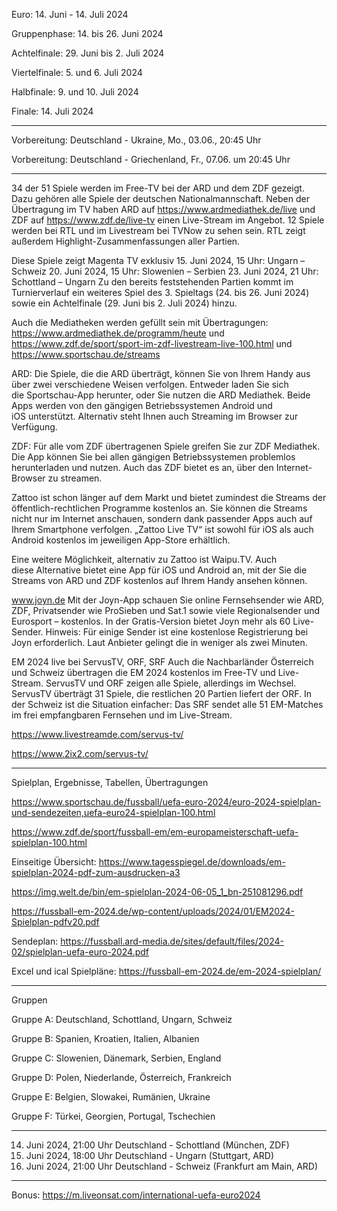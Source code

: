 Euro: 14. Juni - 14. Juli 2024

Gruppenphase: 14. bis 26. Juni 2024

Achtelfinale: 29. Juni bis 2. Juli 2024

Viertelfinale: 5. und 6. Juli 2024

Halbfinale: 9. und 10. Juli 2024

Finale: 14. Juli 2024

---------------------------------------------------------------------------------------

Vorbereitung: Deutschland - Ukraine, Mo., 03.06., 20:45 Uhr

Vorbereitung: Deutschland - Griechenland, Fr., 07.06. um 20:45 Uhr

---------------------------------------------------------------------------------------

34 der 51 Spiele werden im Free-TV bei der ARD und dem ZDF gezeigt. Dazu gehören alle Spiele der deutschen Nationalmannschaft. 
Neben der Übertragung im TV haben ARD auf https://www.ardmediathek.de/live und ZDF auf https://www.zdf.de/live-tv einen Live-Stream im Angebot. 
12 Spiele werden bei RTL und im Livestream bei TVNow zu sehen sein. RTL zeigt außerdem Highlight-Zusammenfassungen aller Partien.

Diese Spiele zeigt Magenta TV exklusiv
15. Juni 2024, 15 Uhr: Ungarn – Schweiz
20. Juni 2024, 15 Uhr: Slowenien – Serbien
23. Juni 2024, 21 Uhr: Schottland – Ungarn
Zu den bereits feststehenden Partien kommt im Turnierverlauf ein weiteres Spiel des 3. Spieltags (24. bis 26. Juni 2024) sowie ein Achtelfinale (29. Juni bis 2. Juli 2024) hinzu.

Auch die Mediatheken werden gefüllt sein mit Übertragungen:
https://www.ardmediathek.de/programm/heute und https://www.zdf.de/sport/sport-im-zdf-livestream-live-100.html und https://www.sportschau.de/streams

ARD: Die Spiele, die die ARD überträgt, können Sie von Ihrem Handy aus über zwei verschiedene Weisen verfolgen. Entweder laden Sie sich die Sportschau-App herunter, oder Sie nutzen die ARD Mediathek. Beide Apps werden von den gängigen Betriebssystemen Android und iOS unterstützt. Alternativ steht Ihnen auch Streaming im Browser zur Verfügung.

ZDF: Für alle vom ZDF übertragenen Spiele greifen Sie zur ZDF Mediathek. Die App können Sie bei allen gängigen Betriebssystemen problemlos herunterladen und nutzen. Auch das ZDF bietet es an, über den Internet-Browser zu streamen.

Zattoo ist schon länger auf dem Markt und bietet zumindest die Streams der öffentlich-rechtlichen Programme kostenlos an. Sie können die Streams nicht nur im Internet anschauen, sondern dank passender Apps auch auf Ihrem Smartphone verfolgen. „Zattoo Live TV“ ist sowohl für iOS als auch Android kostenlos im jeweiligen App-Store erhältlich.

Eine weitere Möglichkeit, alternativ zu Zattoo ist Waipu.TV. Auch diese Alternative bietet eine App für iOS und Android an, mit der Sie die Streams von ARD und ZDF kostenlos auf Ihrem Handy ansehen können.

www.joyn.de
Mit der Joyn-App schauen Sie online Fernsehsender wie ARD, ZDF, Privatsender wie ProSieben und Sat.1 sowie viele Regionalsender und Eurosport – kostenlos. In der Gratis-Version bietet Joyn mehr als 60 Live-Sender. Hinweis: Für einige Sender ist eine kostenlose Registrierung bei Joyn erforderlich. Laut Anbieter gelingt die in weniger als zwei Minuten.

EM 2024 live bei ServusTV, ORF, SRF
Auch die Nachbarländer Österreich und Schweiz übertragen die EM 2024 kostenlos im Free-TV und Live-Stream. ServusTV und ORF zeigen alle Spiele, allerdings im Wechsel. ServusTV überträgt 31 Spiele, die restlichen 20 Partien liefert der ORF. In der Schweiz ist die Situation einfacher: Das SRF sendet alle 51 EM-Matches im frei empfangbaren Fernsehen und im Live-Stream. 

https://www.livestreamde.com/servus-tv/

https://www.2ix2.com/servus-tv/

---------------------------------------------------------------------------------------


Spielplan, Ergebnisse, Tabellen, Übertragungen

https://www.sportschau.de/fussball/uefa-euro-2024/euro-2024-spielplan-und-sendezeiten,uefa-euro24-spielplan-100.html

https://www.zdf.de/sport/fussball-em/em-europameisterschaft-uefa-spielplan-100.html

Einseitige Übersicht: 
https://www.tagesspiegel.de/downloads/em-spielplan-2024-pdf-zum-ausdrucken-a3

https://img.welt.de/bin/em-spielplan-2024-06-05_1_bn-251081296.pdf

https://fussball-em-2024.de/wp-content/uploads/2024/01/EM2024-Spielplan-pdfv20.pdf


Sendeplan: 
https://fussball.ard-media.de/sites/default/files/2024-02/spielplan-uefa-euro-2024.pdf

Excel und ical Spielpläne: 
https://fussball-em-2024.de/em-2024-spielplan/

---------------------------------------------------------------------------------------


Gruppen

Gruppe A: Deutschland, Schottland, Ungarn, Schweiz

Gruppe B: Spanien, Kroatien, Italien, Albanien

Gruppe C: Slowenien, Dänemark, Serbien, England

Gruppe D: Polen, Niederlande, Österreich, Frankreich

Gruppe E: Belgien, Slowakei, Rumänien, Ukraine

Gruppe F: Türkei, Georgien, Portugal, Tschechien

---------------------------------------------------------------------------------------


14. Juni 2024,	21:00 Uhr	Deutschland - Schottland	(München,	ZDF)
19. Juni 2024,	18:00 Uhr	Deutschland - Ungarn	(Stuttgart,	ARD)
23. Juni 2024,	21:00 Uhr	Deutschland - Schweiz	(Frankfurt am Main,	ARD)

---------------------------------------------------------------------------------------

Bonus:
https://m.liveonsat.com/international-uefa-euro2024
